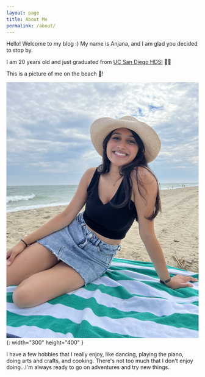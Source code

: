 ```yaml
---
layout: page
title: About Me
permalink: /about/
---
```


Hello! Welcome to my blog :) My name is Anjana, and I am glad you decided to stop by.

I am 20 years old and just graduated from [UC San Diego HDSI](https://datascience.ucsd.edu/mission-and-goals/) :woman_technologist:


This is a picture of me on the beach :palm_tree:!

![anjbeach](/images/anj_beach.jpg){: width="300" height="400" }

I have a few hobbies that I really enjoy, like dancing, playing the piano, doing arts and crafts, and cooking. There's not too much that I don't enjoy doing...I'm always ready to go on adventures and try new things.








<!-- You can find the source code for Jekyll at GitHub:
[jekyll][jekyll-organization] /
[jekyll](https://github.com/jekyll/jekyll) -->


<!-- [jekyll-organization]: https://github.com/jekyll -->
